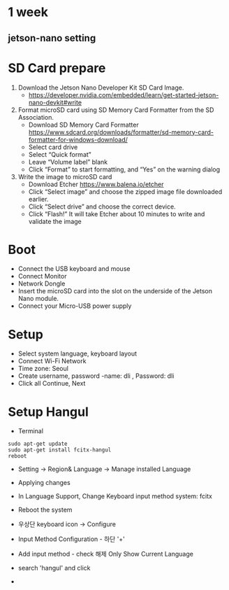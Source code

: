 1 week
======
jetson-nano setting
-------------------

# SD Card prepare
1. Download the Jetson Nano Developer Kit SD Card Image.
   - https://developer.nvidia.com/embedded/learn/get-started-jetson-nano-devkit#write
2. Format microSD card using SD Memory Card Formatter from the SD Association.
   - Download SD Memory Card Formatter
     https://www.sdcard.org/downloads/formatter/sd-memory-card-formatter-for-windows-download/
   - Select card drive
   - Select “Quick format”
   - Leave “Volume label” blank
   - Click “Format” to start formatting, and “Yes” on the warning dialog
3. Write the image to microSD card 
   - Download Etcher
     https://www.balena.io/etcher
   - Click “Select image” and choose the zipped image file downloaded earlier.
   - Click “Select drive” and choose the correct device.
   - Click “Flash!” It will take Etcher about 10 minutes to write and validate the image

# Boot 

- Connect the USB keyboard and mouse
- Connect Monitor
- Network Dongle
- Insert the microSD card into the slot on the underside of the Jetson Nano module.
- Connect your Micro-USB power supply 

# Setup

- Select system language, keyboard layout
- Connect Wi-Fi Network
- Time zone: Seoul
- Create username, password
     -name: dli , Password: dli
- Click all Continue, Next 

# Setup Hangul

- Terminal
```
sudo apt-get update
sudo apt-get install fcitx-hangul
reboot
```
- Setting -> Region& Language ->  Manage installed Language

- Applying changes 
- In Language Support, Change Keyboard input method system: fcitx
- Reboot the system
- 우상단 keyboard icon -> Configure
- Input Method Configuration - 하단 '+'
- Add input method - check 해제 Only Show Current Language
- search 'hangul' and click
- 
